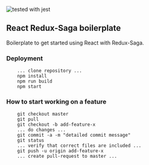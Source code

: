 ![tested with jest](https://img.shields.io/badge/tested_with-jest-99424f.svg)

## React Redux-Saga boilerplate

Boilerplate to get started using React with Redux-Saga.

### Deployment
```
    ... clone repository ...
    npm install
    npm run build
    npm start
```

### How to start working on a feature
```
    git checkout master
    git pull
    git checkout -b add-feature-x
    ... do changes ...
    git commit -a -m "detailed commit message"
    git status
    ... verify that correct files are included ...
    git push -u origin add-feature-x
    ... create pull-request to master ...
```
